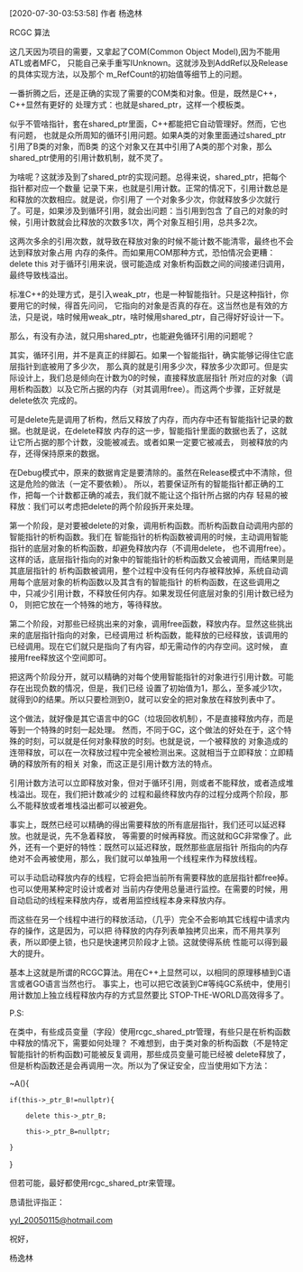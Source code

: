 [2020-07-30-03:53:58] 作者 杨逸林


RCGC 算法


这几天因为项目的需要，又拿起了COM(Common Object Model),因为不能用ATL或者MFC，
只能自己亲手重写IUnknown。这就涉及到AddRef以及Release的具体实现方法，以及那个
m_RefCount的初始值等细节上的问题。


一番折腾之后，还是正确的实现了需要的COM类和对象。但是，既然是C++，C++显然有更好的
处理方式：也就是shared_ptr<T>，这样一个模板类。


似乎不管啥指针，套在shared_ptr<T>里面，C++都能把它自动管理好。然而，它也有问题，
也就是众所周知的循环引用问题。如果A类的对象里面通过shared_ptr引用了B类的对象，而B类
的这个对象又在其中引用了A类的那个对象，那么shared_ptr使用的引用计数机制，就不灵了。


为啥呢？这就涉及到了shared_ptr的实现问题。总得来说，shared_ptr，把每个指针都对应一个数量
记录下来，也就是引用计数。正常的情况下，引用计数总是和释放的次数相应。就是说，你引用了
一个对象多少次，你就释放多少次就行了。可是，如果涉及到循环引用，就会出问题：当引用到包含
了自己的对象的时候，引用计数就会比释放的次数多1次，两个对象互相引用，总共多2次。


这两次多余的引用次数，就导致在释放对象的时候不能计数不能清零，最终也不会达到释放对象占用
内存的条件。而如果用COM那种方式，恐怕情况会更糟：delete this 对于循环引用来说，很可能造成
对象析构函数之间的间接递归调用，最终导致栈溢出。


标准C++的处理方式，是引入weak_ptr，也是一种智能指针。只是这种指针，你要用它的时候，得首先问问，
它指向的对象是否真的存在。这当然也是有效的方法，只是说，啥时候用weak_ptr，啥时候用shared_ptr，自己得好好设计一下。


那么，有没有办法，就只用shared_ptr，也能避免循环引用的问题呢？


其实，循环引用，并不是真正的绊脚石。如果一个智能指针，确实能够记得住它底层指针到底被用了多少次，
那么真的就是引用多少次，释放多少次即可。但是实际设计上，我们总是倾向在计数为0的时候，直接释放底层指针
所对应的对象（调用析构函数）以及它所占据的内存（对其调用free）。而这两个步骤，正好就是delete依次
完成的。


可是delete先是调用了析构，然后又释放了内存，而内存中还有智能指针记录的数据。也就是说，在delete释放
内存的这一步，智能指针里面的数据也丢了，这就让它所占据的那个计数，没能被减去。或者如果一定要它被减去，
则被释放的内存，还得保持原来的数据。


在Debug模式中，原来的数据肯定是要清除的。虽然在Release模式中不清除，但这是危险的做法（一定不要依赖）。
所以，若要保证所有的智能指针都正确的工作，把每一个计数都正确的减去，我们就不能让这个指针所占据的内存
轻易的被释放：我们可以考虑把delete的两个阶段拆开来处理。


第一个阶段，是对要被delete的对象，调用析构函数。而析构函数自动调用内部的智能指针的析构函数。我们在
智能指针的析构函数被调用的时候，主动调用智能指针的底层对象的析构函数，却避免释放内存（不调用delete，
也不调用free）。这样的话，底层指针指向的对象中的智能指针的析构函数又会被调用，而结果则是其底层指针的
析构函数被调用，整个过程中没有任何内存被释放掉，系统自动调用每个底层对象的析构函数以及其含有的智能指针
的析构函数，在这些调用之中，只减少引用计数，不释放任何内存。如果发现任何底层对象的引用计数已经为0，
则把它放在一个特殊的地方，等待释放。

第二个阶段，对那些已经挑出来的对象，调用free函数，释放内存。显然这些挑出来的底层指针指向的对象，已经调用过
析构函数，能释放的已经释放，该调用的已经调用。现在它们就只是指向了有内容，却无需动作的内存空间。这时候，
直接用free释放这个空间即可。


把这两个阶段分开，就可以精确的对每个使用智能指针的对象进行引用计数。可能存在出现负数的情况，但是，我们已经
设置了初始值为1，那么，至多减少1次，就得到0的结果。所以只要检测到0，就可以安全的把对象放在释放列表中了。


这个做法，就好像是其它语言中的GC（垃圾回收机制），不是直接释放内存，而是等到一个特殊的时刻一起处理。
然而，不同于GC，这个做法的好处在于，这个特殊的时刻，可以就是任何对象释放的时刻。也就是说，一个被释放的
对象造成的连带释放，可以在一次释放过程中完全被检测出来。这就相当于立即释放：立即精确的释放所有的相关
对象，而这正是引用计数方法的特点。


引用计数方法可以立即释放对象，但对于循环引用，则或者不能释放，或者造成堆栈溢出。现在，我们把计数减少的
过程和最终释放内存的过程分成两个阶段，那么不能释放或者堆栈溢出都可以被避免。


事实上，既然已经可以精确的得出需要释放的所有底层指针，我们还可以延迟释放。也就是说，先不急着释放，
等需要的时候再释放。而这就和GC非常像了。此外，还有一个更好的特性：既然可以延迟释放，既然那些底层指针
所指向的内存绝对不会再被使用，那么，我们就可以单独用一个线程来作为释放线程。


可以手动启动释放内存的线程，它将会把当前所有需要释放的底层指针都free掉。也可以使用某种定时设计或者对
当前内存使用总量进行监控。在需要的时候，用自动启动的线程来释放内存，或者用监控线程本身来释放内存。


而这些在另一个线程中进行的释放活动，（几乎）完全不会影响其它线程中请求内存的操作，这是因为，可以把
待释放的内存列表单独拷贝出来，而不用共享列表，所以即便上锁，也只是快速拷贝阶段才上锁。这就使得系统
性能可以得到最大的提升。


基本上这就是所谓的RCGC算法。用在C++上显然可以，以相同的原理移植到C语言或者GO语言当然也行。
事实上，也可以把它改装到C#等纯GC系统中，使用引用计数加上独立线程释放内存的方式显然要比
STOP-THE-WORLD高效得多了。

P.S: 

在类中，有些成员变量（字段）使用rcgc_shared_ptr管理，有些只是在析构函数中释放的情况下，需要如何处理？
不难想到，由于类对象的析构函数（不是特定智能指针的析构函数)可能被反复调用，那些成员变量可能已经被
delete释放了，但是析构函数还是会再调用一次。所以为了保证安全，应当使用如下方法：

~A(){

	if(this->_ptr_B!=nullptr){

		delete this->_ptr_B;

		this->_ptr_B=nullptr;

	}

}

但若可能，最好都使用rcgc_shared_ptr来管理。



恳请批评指正：

yyl_20050115@hotmail.com


祝好，

杨逸林



